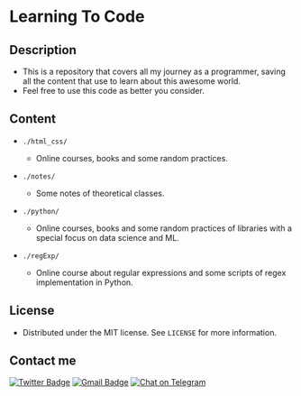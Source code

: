 # Learning To Code

## Description

- This is a repository that covers all my journey as a programmer, saving all the content that use to learn about this awesome world.
- Feel free to use this code as better you consider.

## Content

- `./html_css/`

    - Online courses, books and some random practices.

- `./notes/`

    - Some notes of theoretical classes.

- `./python/`

    - Online courses, books and some random practices of libraries with a special focus on data science and ML.

- `./regExp/`

    - Online course about regular expressions and some scripts of regex implementation in Python.

## License

- Distributed under the MIT license. See `LICENSE` for more information.

## Contact me

[![Twitter Badge](https://img.shields.io/badge/-James_Noria-1ca0f1?style=flat-square&logo=twitter&logoColor=white&link=https://twitter.com/jamesnoria)](https://twitter.com/jamesnoria) [![Gmail Badge](https://img.shields.io/badge/-jamesnoria@gmail.com-c14438?style=flat-square&logo=Gmail&logoColor=white&link=mailto:jamesnoria@gmail.com)](mailto:jamesnoria@gmail.com) [![Chat on Telegram](https://img.shields.io/badge/Chat%20on-Telegram-brightgreen.svg)](https://t.me/jamesnoria) 
